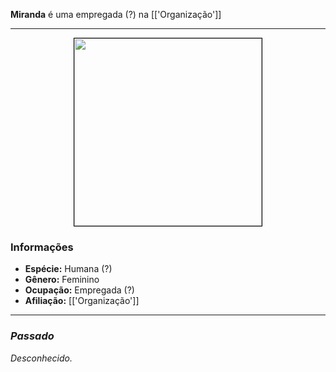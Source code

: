**Miranda** é uma empregada (?) na [['Organização']]

---

<div style="text-align: center;">
<img src="https://i.imgur.com/tI9Alxu.png" width="300" height="300" style="border: 1px solid black;">
</div>

### Informações

- **Espécie:** Humana (?)
- **Gênero:** Feminino
- **Ocupação:** Empregada (?)
- **Afiliação:** [['Organização']]

---

### *Passado*

*Desconhecido.*